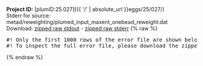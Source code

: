 **Project ID:** [plumID:25.027]({{ '/' | absolute_url }}eggs/25/027/)  
Stderr for source:  metad/reweighting/plumed_input_maxent_onebead_reweight.dat   
Download: [zipped raw stdout](plumed_input_maxent_onebead_reweight.dat.plumed.stdout.txt.zip) - [zipped raw stderr](plumed_input_maxent_onebead_reweight.dat.plumed.stderr.txt.zip) 
{% raw %}
<pre>
#! Only the first 1000 rows of the error file are shown below
#! To inspect the full error file, please download the zipped raw stderr file above
</pre>
{% endraw %}
